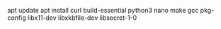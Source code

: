apt update
apt install curl build-essential python3 nano make gcc pkg-config libx11-dev libxkbfile-dev libsecret-1-0
